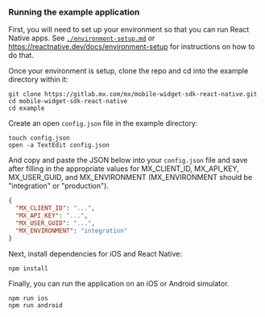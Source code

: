 ### Running the example application

First, you will need to set up your environment so that you can run React
Native apps. See [`./environment-setup.md`](./environment-setup.md) or
https://reactnative.dev/docs/environment-setup for instructions on how to do
that.

Once your environment is setup, clone the repo and cd into the example
directory within it:

```
git clone https://gitlab.mx.com/mx/mobile-widget-sdk-react-native.git
cd mobile-widget-sdk-react-native
cd example
```

Create an open `config.json` file in the example directory:

```
touch config.json
open -a TextEdit config.json
```

And copy and paste the JSON below into your `config.json` file and save after
filling in the appropriate values for MX_CLIENT_ID, MX_API_KEY, MX_USER_GUID,
and MX_ENVIRONMENT (MX_ENVIRONMENT should be "integration" or "production").

```json
{
  "MX_CLIENT_ID": "...",
  "MX_API_KEY": "...",
  "MX_USER_GUID": "...",
  "MX_ENVIRONMENT": "integration"
}
```

Next, install dependencies for iOS and React Native:

```
npm install
```

Finally, you can run the application on an iOS or Android simulator.

```
npm run ios
npm run android
```
